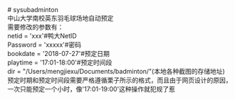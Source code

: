 <div># sysubadminton</div><div>中山大学南校英东羽毛球场地自动预定</div><div>需要修改的参数有：</div><div>netid = 'xxx'#鸭大NetID</div><div>Password = 'xxxxx'#密码</div><div>bookdate = '2018-07-27'#预定日期</div><div>playtime = '17:01-18:00'#预定时间段</div><div>dir = "/Users/mengjiexu/Documents/badminton/"(本地各种截图的存储地址)</div><div>预定时期和预定时间段需要严格遵循栗子所示的格式，而且由于网页设计的原因，一次只能预定一个小时，像'17:01-19:00'这种操作就犯规了惹</div>
